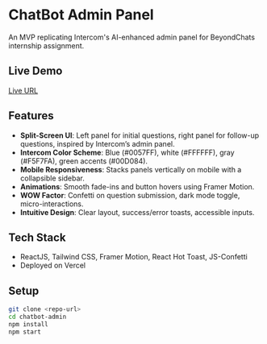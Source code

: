 # ChatBot Admin Panel

An MVP replicating Intercom's AI-enhanced admin panel for BeyondChats internship assignment.

## Live Demo
[Live URL](https://chatbot-admin.vercel.app) <!-- Update with actual Vercel URL -->

## Features
- **Split-Screen UI**: Left panel for initial questions, right panel for follow-up questions, inspired by Intercom’s admin panel.
- **Intercom Color Scheme**: Blue (#0057FF), white (#FFFFFF), gray (#F5F7FA), green accents (#00D084).
- **Mobile Responsiveness**: Stacks panels vertically on mobile with a collapsible sidebar.
- **Animations**: Smooth fade-ins and button hovers using Framer Motion.
- **WOW Factor**: Confetti on question submission, dark mode toggle, micro-interactions.
- **Intuitive Design**: Clear layout, success/error toasts, accessible inputs.

## Tech Stack
- ReactJS, Tailwind CSS, Framer Motion, React Hot Toast, JS-Confetti
- Deployed on Vercel

## Setup
```bash
git clone <repo-url>
cd chatbot-admin
npm install
npm start